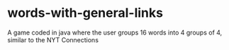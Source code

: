 # words-with-general-links
A game coded in java where the user groups 16 words into 4 groups of 4, similar to the NYT Connections

